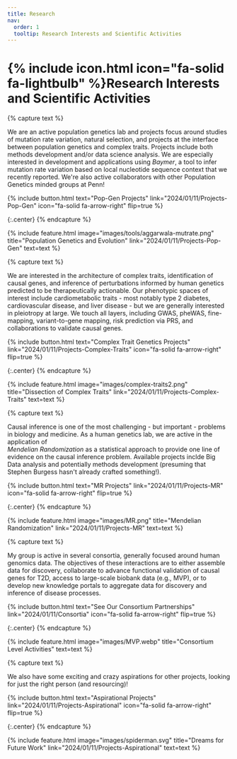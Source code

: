 ```yaml
---
title: Research
nav:
  order: 1
  tooltip: Research Interests and Scientific Activities
---
```


# {% include icon.html icon="fa-solid fa-lightbulb" %}Research Interests and Scientific Activities

<!-- start popgen unit -->
{% capture text %}

We are an active population genetics lab and projects focus around studies of mutation rate variation, natural selection, and projects at the interface between population genetics and complex traits. Projects include both methods development and/or data science analysis. We are especially interested in development and applications using _Baymer_, a tool to infer mutation rate variation based on local nucleotide sequence context that we recently reported. We're also active collaborators with other Population Genetics minded groups at Penn!

{%
  include button.html
  text="Pop-Gen Projects"
  link="2024/01/11/Projects-Pop-Gen"
  icon="fa-solid fa-arrow-right"
  flip=true
%}

{:.center}
{% endcapture %}

{%
  include feature.html
  image="images/tools/aggarwala-mutrate.png"
  title="Population Genetics and Evolution"
  link="2024/01/11/Projects-Pop-Gen"
  text=text
%}
<!-- end popgen unit -->

<!-- start Complex Traits -->
{% capture text %}

We are interested in the architecture of complex traits, identification of causal genes, and inference of perturbations informed by human genetics predicted to be therapeutically actionable. Our phenotypic spaces of interest include cardiometabolic traits - most notably type 2 diabetes, cardiovascular disease, and liver disease - but we are generally interested in pleiotropy at large. We touch all layers, including GWAS, pheWAS, fine-mapping, variant-to-gene mapping, risk prediction via PRS, and collaborations to validate causal genes. 

{%
  include button.html
  text="Complex Trait Genetics Projects"
  link="2024/01/11/Projects-Complex-Traits"
  icon="fa-solid fa-arrow-right"
  flip=true
%}

{:.center}
{% endcapture %}

{%
  include feature.html
  image="images/complex-traits2.png"
  title="Dissection of Complex Traits"
  link="2024/01/11/Projects-Complex-Traits"
  text=text
%}

<!-- end Complex Traits unit -->

<!-- start MR unit -->
{% capture text %}

Causal inference is one of the most challenging - but important - problems in biology and medicine. As a human genetics lab, we are active in the application of  
_Mendelian Randomization_ as a statistical approach to provide one line of evidence on the causal inference problem. Available projects inclde Big Data analysis and potentially methods development (presuming that Stephen Burgess hasn't already crafted something!).

{%
  include button.html
  text="MR Projects"
  link="2024/01/11/Projects-MR"
  icon="fa-solid fa-arrow-right"
  flip=true
%}

{:.center}
{% endcapture %}

{%
  include feature.html
  image="images/MR.png"
  title="Mendelian Randomization"
  link="2024/01/11/Projects-MR"
  text=text
%}
<!-- end MR unit -->

<!-- start Consortium units -->
{% capture text %}

My group is active in several consortia, generally focused around human genomics data. The objectives of these interactions are to either assemble data for discovery, collaborate to advance functional validation of causal genes for T2D, access to large-scale biobank data (e.g., MVP), or to develop new knowledge portals to aggregate data for discovery and  inference of disease processes.

{%
  include button.html
  text="See Our Consortium Partnerships"
  link="2024/01/11/Consortia"
  icon="fa-solid fa-arrow-right"
  flip=true
%}

{:.center}
{% endcapture %}

{%
  include feature.html
  image="images/MVP.webp"
  title="Consortium Level Activities"
  text=text
%}
<!-- end Consortium unit -->

<!-- start Aspirational units -->
{% capture text %}

We also have some exciting and crazy aspirations for other projects, looking for just the right person (and resourcing)!

{%
  include button.html
  text="Aspirational Projects"
  link="2024/01/11/Projects-Aspirational"
  icon="fa-solid fa-arrow-right"
  flip=true
%}

{:.center}
{% endcapture %}

{%
  include feature.html
  image="images/spiderman.svg"
  title="Dreams for Future Work"
  link="2024/01/11/Projects-Aspirational"
  text=text
%}
<!-- end Aspirational unit -->


<!-- {% include list.html data="posts" component="post-excerpt" %} -->

